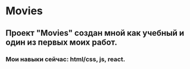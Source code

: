 # Movies
## Проект "Movies" создан мной как учебный и один из первых моих работ.
### Мои навыки сейчас: html/css, js, react.
